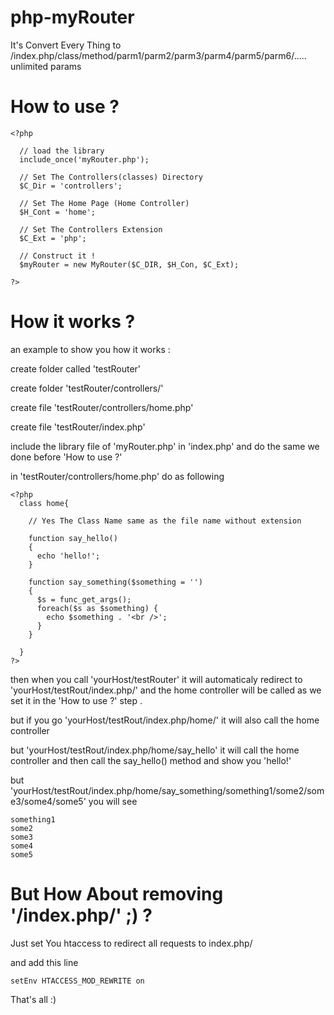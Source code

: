 php-myRouter
============

It's Convert Every Thing to /index.php/class/method/parm1/parm2/parm3/parm4/parm5/parm6/..... unlimited params


How to use ?
==============

~~~~~~~~~~~~~~~~~~~~~~~~~~~~~~~~~~~~~~~~
<?php

  // load the library
  include_once('myRouter.php');
  
  // Set The Controllers(classes) Directory
  $C_Dir = 'controllers';
  
  // Set The Home Page (Home Controller)
  $H_Cont = 'home';
  
  // Set The Controllers Extension
  $C_Ext = 'php';
  
  // Construct it !
  $myRouter = new MyRouter($C_DIR, $H_Con, $C_Ext);

?>
~~~~~~~~~~~~~~~~~~~~~~~~~~~~~~~~~~~~~~~~


How it works ?
==============
an example to show you how it works :

create folder called 'testRouter'

create folder 'testRouter/controllers/'

create file 'testRouter/controllers/home.php'

create file 'testRouter/index.php'

include the library file of 'myRouter.php' in 'index.php' and do the same we done before 'How to use ?'

in 'testRouter/controllers/home.php' do as following 

~~~~~~~~~~~~~~
<?php
  class home{
  
    // Yes The Class Name same as the file name without extension
    
    function say_hello()
    {
      echo 'hello!';
    }
    
    function say_something($something = '')
    {
      $s = func_get_args();
      foreach($s as $something) {
        echo $something . '<br />';
      }
    }
  
  }
?>
~~~~~~~~~~~~~~

then when you call 'yourHost/testRouter' it will automaticaly redirect to 'yourHost/testRout/index.php/'
and the home controller will be called as we set it in the 'How to use ?' step .

but if you go 'yourHost/testRout/index.php/home/' it will also call the home controller

but 'yourHost/testRout/index.php/home/say_hello' it will call the home controller and then call the
say_hello() method and show you 'hello!'

but 'yourHost/testRout/index.php/home/say_something/something1/some2/some3/some4/some5'
you will see 

~~~~~~
something1
some2
some3
some4
some5
~~~~~~

But How About removing '/index.php/' ;) ?
==========================================
Just set You htaccess to redirect all requests to index.php/

and add this line
~~~~~~~~~~~~~
setEnv HTACCESS_MOD_REWRITE on
~~~~~~~~~~~~~

That's all :)
